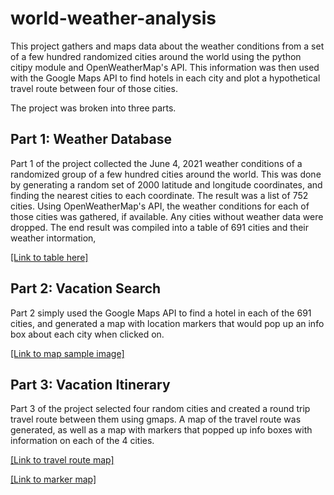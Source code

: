 # world-weather-analysis

This project gathers and maps data about the weather conditions from a set of a few hundred randomized cities around the world using the python citipy module and OpenWeatherMap's API. This information was then used with the Google Maps API to find hotels in each city and plot a hypothetical travel route between four of those cities.

The project was broken into three parts.

## Part 1: Weather Database
Part 1 of the project collected the June 4, 2021 weather conditions of a randomized group of a few hundred cities around the world. This was done by generating a random set of 2000 latitude and longitude coordinates, and finding the nearest cities to each coordinate. The result was a list of 752 cities. Using OpenWeatherMap's API, the weather conditions for each of those cities was gathered, if available. Any cities without weather data were dropped. The end result was compiled into a table of 691 cities and their weather intormation,

[[Link to table here]](Weather_Database/WeatherPy_Database.csv)

## Part 2: Vacation Search
Part 2 simply used the Google Maps API to find a hotel in each of the 691 cities, and generated a map with location markers that would pop up an info box about each city when clicked on.

[[Link to map sample image]](Vacation_Search/WeatherPy_vacation_map.png)

## Part 3: Vacation Itinerary
Part 3 of the project selected four random cities and created a round trip travel route between them using gmaps. A map of the travel route was generated, as well as a map with markers that popped up info boxes with information on each of the 4 cities.

[[Link to travel route map]](Vacation_Itinerary/WeatherPy_travel_map.png)

[[Link to marker map]](Vacation_Itinerary/WeatherPy_travel_map_markers.png)

